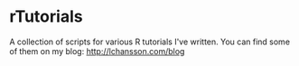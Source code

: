 rTutorials
==========

A collection of scripts for various R tutorials I've written. You can find some of them on my blog: http://lchansson.com/blog
